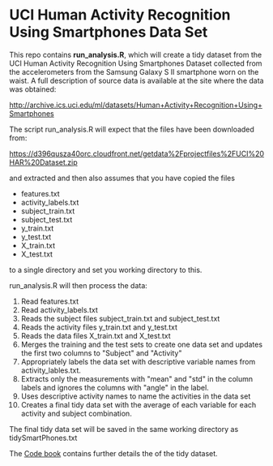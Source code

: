 UCI Human Activity Recognition Using Smartphones Data Set
==========

This repo contains **run_analysis.R**, which will create a tidy dataset from the UCI Human Activity Recognition Using Smartphones Dataset collected from the accelerometers from the Samsung Galaxy S II smartphone worn on the waist. A full description of source data is available at the site where the data was obtained: 

http://archive.ics.uci.edu/ml/datasets/Human+Activity+Recognition+Using+Smartphones

The script run_analysis.R will expect that the files have been downloaded from:

https://d396qusza40orc.cloudfront.net/getdata%2Fprojectfiles%2FUCI%20HAR%20Dataset.zip

and extracted and then also assumes that you have copied the files 

- features.txt
- activity_labels.txt
- subject_train.txt
- subject_test.txt
- y_train.txt
- y_test.txt
- X_train.txt
- X_test.txt

to a single directory and set you working directory to this.

run_analysis.R will then process the data:

1. Read features.txt
2. Read activity_labels.txt
3. Reads the subject files subject_train.txt and subject_test.txt
4. Reads the activity files y_train.txt and y_test.txt
5. Reads the data files X_train.txt and X_test.txt
6. Merges the training and the test sets to create one data set and updates the first two columns to "Subject" and "Activity"
7. Appropriately labels the data set with descriptive variable names from activity_lables.txt.
8. Extracts only the measurements with "mean" and "std" in the column labels and ignores the columns with "angle" in the label.
9. Uses descriptive activity names to name the activities in the data set
10. Creates a final tidy data set with the average of each variable for each activity and subject combination. 

The final tidy data set will be saved in the same working directory as tidySmartPhones.txt

The [Code book](CodeBook.md) contains further details the of the tidy dataset.  
